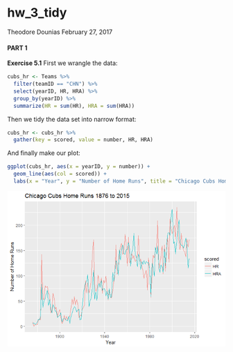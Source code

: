 hw\_3\_tidy
================
Theodore Dounias
February 27, 2017

#### PART 1

**Exercise 5.1** First we wrangle the data:

``` r
cubs_hr <- Teams %>%
  filter(teamID == "CHN") %>%
  select(yearID, HR, HRA) %>%
  group_by(yearID) %>%
  summarize(HR = sum(HR), HRA = sum(HRA))
```

Then we tidy the data set into narrow format:

``` r
cubs_hr <- cubs_hr %>% 
  gather(key = scored, value = number, HR, HRA)
```

And finally make our plot:

``` r
ggplot(cubs_hr, aes(x = yearID, y = number)) +
  geom_line(aes(col = scored)) +
  labs(x = "Year", y = "Number of Home Runs", title = "Chicago Cubs Home Runs 1876 to 2015")
```

![](hw_3_tidy_files/figure-markdown_github/unnamed-chunk-4-1.png)
